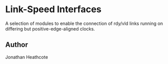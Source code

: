 Link-Speed Interfaces
=====================

A selection of modules to enable the connection of rdy/vld links running on
differing but positive-edge-aligned clocks.

Author
------

Jonathan Heathcote
